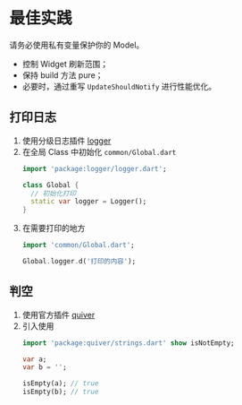 # 最佳实践
请务必使用私有变量保护你的 Model。

- 控制 Widget 刷新范围；
- 保持 build 方法 pure；
- 必要时，通过重写 `UpdateShouldNotify` 进行性能优化。

## 打印日志

1. 使用分级日志插件 [logger](https://pub.dev/packages/logger)
2. 在全局 Class 中初始化 `common/Global.dart`
    ```dart 
    import 'package:logger/logger.dart';

    class Global {
      // 初始化打印
      static var logger = Logger();
    }
    ```
3. 在需要打印的地方
   ```dart
   import 'common/Global.dart';

   Global.logger.d('打印的内容');
   ```

## 判空
1. 使用官方插件 [quiver](https://pub.dev/packages/quiver)
2. 引入使用
   ```dart
   import 'package:quiver/strings.dart' show isNotEmpty;

   var a;
   var b = '';

   isEmpty(a); // true
   isEmpty(b); // true
   ```

